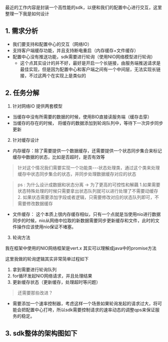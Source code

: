 
最近的工作内容是封装一个高性能的sdk，以便和我们的配置中心进行交互，这里整理一下我是如何设计

## 1. 需求分析

- 我们要支持和配置中心的交互（网络IO）
- 支持客户端缓存功能，并且支持断电重启（内存缓存+文件缓存）
- 配置中心没有推送功能，sdk需要进行轮询（使用NIO网络模型进行轮询）
  - 这个点其实设计的并不好，最好是开启一个长链接，由服务端推送请求是最佳实现，但是因为配置中心和客户端之间有一个中间层，无法实现长链接，不过这两个在实现上是类似的

## 2. 任务分解

1. 针对网络IO 提供两套模型

- 当缓存中没有所需要的数据的时候，使用BIO直接读服务端（缓存击穿）
- 当缓存的存在的时候， 将缓存的数据添加到轮询队列中，等待下一次异步同步更新

2. 针对缓存设计

- 内存缓存：除了需要提供一个数据缓存，还需要提供一个状态同步集合来标记缓存中数据的状态，比如是否超时，是否有效等

> 针对这个情况我们需要实现一个功能类---状态处理类，通过这个类来处理缓存中状态同步集合的状态，并同步处理数据缓存对应的状态

> ps : 为什么设计成数据和状态分离 -> 为了更高的可控性和解藕  1.如果需要状态特殊处理的时候只需要拿出状态队列就可以进行处理了不需要动缓存 2. 如果状态需要添加字段或者逻辑，只需要修改对应的状态队列即可，不需要修改数据缓存

- 文件缓存： 这个本质上很内存缓存相似，只有一个点就是当使用nio进行数据同步的时候，nio从网络中拉取的新数据需要同步更新缓存和文件，此时的文件操作应该使用nio保证不堵塞。

3. 轮询方法

我在框架中使用的NIO网络框架是vert.x 其实可以理解成java中的promise方法

这里我做的轮询逻辑其实非常简单过程如下

1. 拿到需要进行轮询队列
2. for循环发起NIO网络请求，并且处理结果
3. 更新缓存状态（更新缓存，处理超时等问题）

> 还需要那些改进？
- 需要添加一个速率控制器，考虑这样一个场景如果轮询发起的请求过大，将可能会把配置中心打垮，所以sdk需要控制请求的速率动态的调整qps来保证服务的稳定。

## 3. sdk整体的架构图如下


